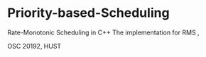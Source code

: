 # Priority-based-Scheduling
Rate-Monotonic Scheduling in C++
The implementation for RMS , 

OSC 20192, HUST
